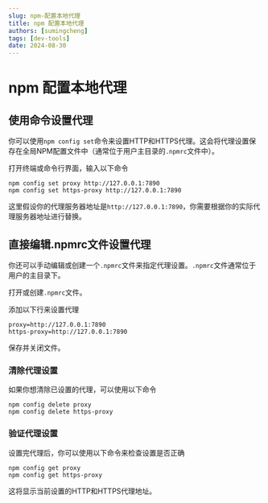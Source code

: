 ```yaml
---
slug: npm-配置本地代理
title: npm 配置本地代理
authors: [sumingcheng]
tags: [dev-tools]
date: 2024-08-30
---
```


# npm 配置本地代理



 

## 使用命令设置代理  

你可以使用`npm config set`命令来设置HTTP和HTTPS代理。这会将代理设置保存在全局NPM配置文件中（通常位于用户主目录的`.npmrc`文件中）。

打开终端或命令行界面，输入以下命令

```
npm config set proxy http://127.0.0.1:7890
npm config set https-proxy http://127.0.0.1:7890
```

这里假设你的代理服务器地址是`http://127.0.0.1:7890`，你需要根据你的实际代理服务器地址进行替换。

## 直接编辑.npmrc文件设置代理  

你还可以手动编辑或创建一个`.npmrc`文件来指定代理设置。`.npmrc`文件通常位于用户的主目录下。

打开或创建`.npmrc`文件。

添加以下行来设置代理

```
proxy=http://127.0.0.1:7890
https-proxy=http://127.0.0.1:7890
```

保存并关闭文件。

### 清除代理设置  

如果你想清除已设置的代理，可以使用以下命令

```
npm config delete proxy
npm config delete https-proxy
```
### 验证代理设置  

设置完代理后，你可以使用以下命令来检查设置是否正确

```
npm config get proxy
npm config get https-proxy
```

这将显示当前设置的HTTP和HTTPS代理地址。